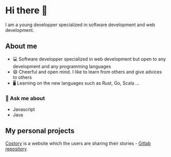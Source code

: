 # Hi there 👋

I am  a young developper specialized in software development and web development.

## About me

- :computer: Software developper specialized in web development but open to any development and any programming languages
- :smile: Cheerful and open mind. I like to learn from others and give advices to others
- 🖥️ Learning on the new languages such as Rust, Go, Scala ...

### 💬 Ask me about 

- Javascript
- Java

<!--
**BPotet/BPotet** is a ✨ _special_ ✨ repository because its `README.md` (this file) appears on your GitHub profile.

Here are some ideas to get you started:

- 🔭 I’m currently working on ...
- 🌱 I’m currently learning ...
- 👯 I’m looking to collaborate on ...
- 🤔 I’m looking for help with ...
- 💬 Ask me about ...
- 📫 How to reach me: ...
- 😄 Pronouns: ...
- ⚡ Fun fact: ...
-->

## My personal projects

[Costory](https://costory.ch/) is a website which the users are sharing their stories - [Gitlab repository](https://gitlab.com/corona-digital/costory)
